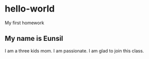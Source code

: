 # hello-world
My first homework 

## My name is Eunsil
I am a three kids mom.
I am passionate.
I am glad to join this class.
